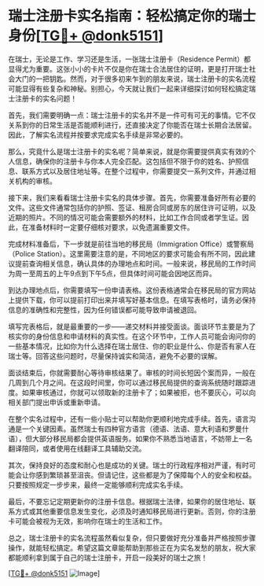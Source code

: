 # 瑞士注册卡实名指南：轻松搞定你的瑞士身份[[TG💪+ @donk5151](https://t.me/s/donk5151)]

在瑞士，无论是工作、学习还是生活，一张瑞士注册卡（Residence Permit）都显得尤为重要。这张小小的卡片不仅是你在瑞士合法居住的证明，更是打开瑞士社会大门的一把钥匙。然而，对于很多初来乍到的朋友来说，瑞士注册卡的实名流程可能显得有些复杂和神秘。别担心，今天就让我们一起来详细探讨如何轻松搞定瑞士注册卡的实名问题！

首先，我们需要明确一点：瑞士注册卡的实名并不是一件可有可无的事情。它不仅关系到你的日常生活是否能顺利进行，还直接决定了你能否在瑞士长期合法居留。因此，了解实名流程并按要求完成实名手续是非常必要的。

那么，究竟什么是瑞士注册卡的实名呢？简单来说，就是你需要提供真实有效的个人信息，确保你的注册卡与你本人完全匹配。这包括但不限于你的姓名、护照信息、联系方式以及居住地址等。在整个过程中，你需要提交一系列文件，并通过相关机构的审核。

接下来，我们来看看瑞士注册卡实名的具体步骤。首先，你需要准备好所有必要的文件。这些文件通常包括你的护照、签证、租房合同或房东的居住许可证明，以及近期的照片。不同的情况可能会需要额外的材料，比如工作合同或者学生证。因此，在准备材料时一定要仔细核对要求，以免遗漏重要文件。

完成材料准备后，下一步就是前往当地的移民局（Immigration Office）或警察局（Police Station）。这里需要注意的是，不同地区的要求可能会有所不同，因此建议提前查询相关信息，确认具体的办理地点和时间。一般来说，移民局的工作时间为周一至周五的上午9点到下午5点，但具体时间可能会因地区而异。

到达办理地点后，你需要填写一份申请表格。这份表格通常会在移民局的官方网站上提供下载，你可以提前打印出来并填写好基本信息。在填写表格时，请务必保持信息的准确性和完整性，因为任何错误都可能导致申请被退回。

填写完表格后，就是最重要的一步——递交材料并接受面谈。面谈环节主要是为了核实你的身份信息和申请材料的真实性。在这个环节中，工作人员可能会询问你的一些基本情况，比如你为什么选择在瑞士居住、你的职业是什么、你是否有家人在瑞士等。回答这些问题时，尽量保持诚实和简洁，避免不必要的误解。

面谈结束后，你就需要耐心等待审核结果了。审核的时间长短因个案而异，一般在几周到几个月之间。在这段时间里，你可以通过移民局提供的查询系统随时跟踪进度。如果审核通过，你就可以领取新的注册卡了；如果被拒，也不要灰心，可以向相关部门提出申诉或重新申请。

在整个实名过程中，还有一些小贴士可以帮助你更顺利地完成手续。首先，语言沟通是一个关键因素。虽然瑞士有四种官方语言（德语、法语、意大利语和罗曼什语），但大部分移民局都会提供英语服务。如果你不熟悉当地语言，不妨带上一名翻译陪同，或者使用在线翻译工具辅助交流。

其次，保持良好的态度和耐心也是成功的关键。瑞士的行政程序相对严谨，有时可能会让你感到繁琐甚至沮丧。但请记住，这些都是为了保障每个人的安全和权益。只要按照规定一步步来，最终一定能够顺利完成实名手续。

最后，不要忘记定期更新你的注册卡信息。根据瑞士法律，如果你的居住地址、联系方式或其他重要信息发生变化，必须及时通知移民局进行更新。否则，你的注册卡可能会被视为无效，影响你在瑞士的生活和工作。

总之，瑞士注册卡的实名流程虽然看似复杂，但只要做好充分准备并严格按照步骤操作，就能轻松搞定。希望这篇文章能帮助到那些正在为实名发愁的朋友，祝大家都能顺利拿到属于自己的瑞士注册卡，开启一段美好的瑞士之旅！

[[TG💪+ @donk5151](https://t.me/s/donk5151) ![Image](https://i.postimg.cc/rwNCRYN7/Snipaste-2025-04-30-17-27-05.png)]